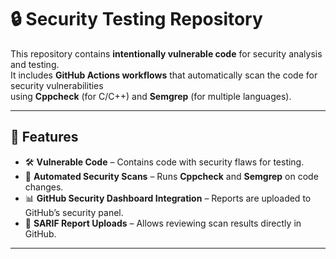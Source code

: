 # 🔒 Security Testing Repository

This repository contains **intentionally vulnerable code** for security analysis and testing.  
It includes **GitHub Actions workflows** that automatically scan the code for security vulnerabilities  
using **Cppcheck** (for C/C++) and **Semgrep** (for multiple languages).  

---

## 🚀 Features
- 🛠 **Vulnerable Code** – Contains code with security flaws for testing.
- 🤖 **Automated Security Scans** – Runs **Cppcheck** and **Semgrep** on code changes.
- 📊 **GitHub Security Dashboard Integration** – Reports are uploaded to GitHub’s security panel.
- 📂 **SARIF Report Uploads** – Allows reviewing scan results directly in GitHub.

---
